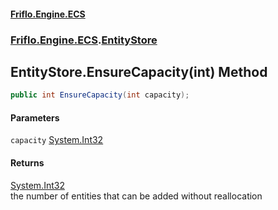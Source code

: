 #### [Friflo.Engine.ECS](index.md 'index')
### [Friflo.Engine.ECS](Friflo.Engine.ECS.md 'Friflo.Engine.ECS').[EntityStore](EntityStore.md 'Friflo.Engine.ECS.EntityStore')

## EntityStore.EnsureCapacity(int) Method

```csharp
public int EnsureCapacity(int capacity);
```
#### Parameters

<a name='Friflo.Engine.ECS.EntityStore.EnsureCapacity(int).capacity'></a>

`capacity` [System.Int32](https://docs.microsoft.com/en-us/dotnet/api/System.Int32 'System.Int32')

#### Returns
[System.Int32](https://docs.microsoft.com/en-us/dotnet/api/System.Int32 'System.Int32')  
the number of entities that can be added without reallocation